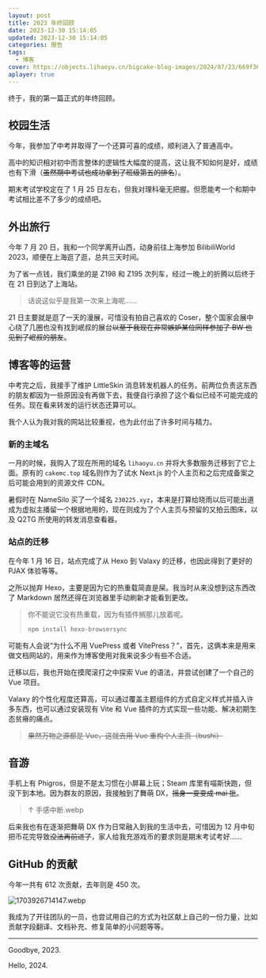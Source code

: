```yaml
---
layout: post
title: 2023 年终回顾
date: 2023-12-30 15:14:05
updated: 2023-12-30 15:14:05
categories: 报告
tags: 
  - 博客
cover: https://objects.lihaoyu.cn/bigcake-blog-images/2024/07/23/669f362e378a3.webp
aplayer: true
---
```

终于，我的第一篇正式的年终回顾。

<!-- more -->

## 校园生活

今年，我参加了中考并取得了一个还算可喜的成绩，顺利进入了普通高中。

高中的知识相对初中而言整体的逻辑性大幅度的提高，这让我不知如何是好，成绩也有下滑（~~虽然期中考试也成功拿到了班级第五的排名~~）。

期末考试学校定在了 1 月 25 日左右，但我对理科毫无把握。但愿能考一个和期中考试相比差不了多少的成绩吧。

## 外出旅行

今年 7 月 20 日，我和一个同学离开山西，动身前往上海参加 BilibiliWorld 2023，顺便在上海逛了逛，总共三天时间。

为了省一点钱，我们乘坐的是 Z198 和 Z195 次列车，经过一晚上的折腾以后终于在 21 日到达了上海站。

> 话说这似乎是我第一次来上海呢……

21 日主要就是逛了一天的漫展，可惜没有拍自己喜欢的 Coser，整个国家会展中心绕了几圈也没有找到岷叔的展台~~以至于我现在非常嫉妒某位同样参加了 BW 也见到了岷叔的朋友~~。

## 博客等的运营

中考完之后，我接手了维护 LittleSkin 消息转发机器人的任务。前两位负责这东西的朋友都因为一些原因没有再做下去，我便自行承担了这个看似已经不可能完成的任务。现在看来转发的运行状态还算可以。

我个人认为我对我的网站比较重视，也为此付出了许多时间与精力。

### 新的主域名

一月的时候，我购入了现在所用的域名 `lihaoyu.cn` 并将大多数服务迁移到了它上面。原有的 `cakemc.top` 域名则作为了试水 Next.js 的个人主页和之后完成备案之后可能会用到的资源文件 CDN。

暑假时在 NameSilo 买了一个域名 `230225.xyz`，本来是打算给晓雨以后可能出道成为虚拟主播留一个根据地用的，现在则成为了个人主页与预留的又拍云图床，以及 Q2TG 所使用的转发消息查看器。

### 站点的迁移

在今年 1 月 16 日，站点完成了从 Hexo 到 Valaxy 的迁移，也因此得到了更好的 PJAX 体验等等。

之所以抛弃 Hexo，主要是因为它的热重载简直是屎。我当时从来没想到这东西改了 Markdown 居然还得在浏览器里手动刷新才能看到更改。

> 你不能说它没有热重载，因为有插件搁那儿放着呢。
>
> ```bash
> npm install hexo-browsersync
> ```

可能有人会说“为什么不用 VuePress 或者 VitePress？”，首先，这俩本来是用来做文档网站的，用来作为博客使用对我来说多少有些不合适。

迁移以后，我也开始在摸爬滚打之中探索 Vue 的语法，并尝试创建了一个自己的 Vue 项目。

Valaxy 的个性化程度还算高，可以通过覆盖主题组件的方式自定义样式并插入许多东西，也可以通过安装现有 Vite 和 Vue 插件的方式实现一些功能、解决初期生态贫瘠的痛点。

> ~~果然万物之源都是 Vue，这就去用 Vue 重构个人主页（bushi）~~

## 音游

手机上有 Phigros，但是不是太习惯在小屏幕上玩；Steam 库里有喵斯快跑，但没下到本地。因为群友的原因，我接触到了舞萌 DX，~~摇身一变变成 mai 批~~。

<meting-js
   id="2110353550"
   server="netease"
   type="song"
   theme="#F2BC57">
</meting-js>

> ↑ 手感中断.webp

后来我也有在逐渐把舞萌 DX 作为日常融入到我的生活中去，可惜因为 12 月中旬把币花完导致~~没法再前进了~~，家人给我充游戏币的要求则是期末考试考好……

## GitHub 的贡献

今年一共有 612 次贡献，去年则是 450 次。

![1703926714147.webp](https://r2.230225.xyz/2023/12/30/658fdbb73c6a3.webp)

我成为了开往团队的一员，也尝试用自己的方式为社区献上自己的一份力量，比如贡献字段翻译、文档补充、修复简单的小问题等等。

---

Goodbye, 2023.

Hello, 2024.
